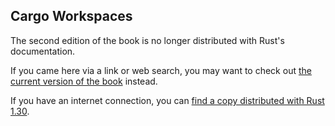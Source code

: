 ## Cargo Workspaces

The second edition of the book is no longer distributed with Rust's documentation.

If you came here via a link or web search, you may want to check out [the current
version of the book](/src/ch14-03-cargo-workspaces.md) instead.

If you have an internet connection, you can [find a copy distributed with
Rust
1.30](https://doc.rust-lang.org/1.30.0/book/second-edition/ch14-03-cargo-workspaces.html).